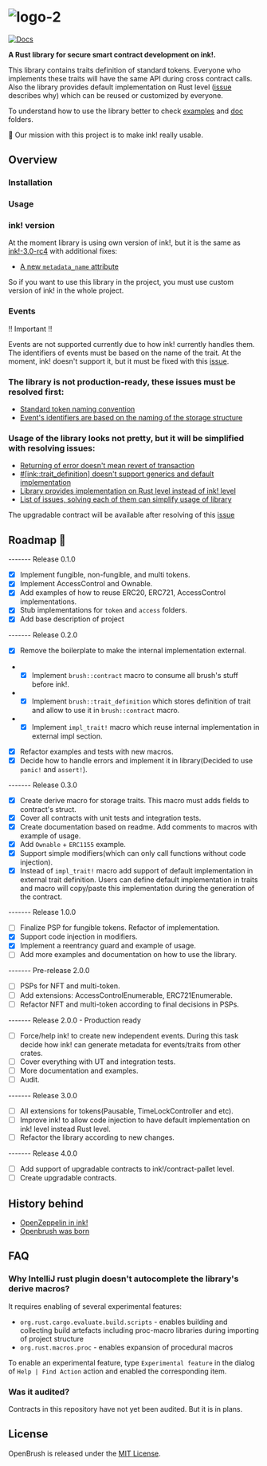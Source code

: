 # ![logo-2](https://user-images.githubusercontent.com/18346821/127667990-a85453d6-8ded-470e-80c7-e2b6153a5eaf.png)


[![Docs](https://img.shields.io/badge/docs-%F0%9F%93%84-blue)](doc)

**A Rust library for secure smart contract development on ink!.**

This library contains traits definition of standard tokens. Everyone who implements these traits will have the same API
during cross contract calls. Also the library provides default implementation on Rust level
([issue](https://github.com/Supercolony-net/openbrush-contracts/issues/5) describes why)
which can be reused or customized by everyone.

To understand how to use the library better to check [examples](examples) and [doc](doc) folders.

🚀 Our mission with this project is to make ink! really usable.

## Overview

### Installation

### Usage

### ink! version

At the moment library is using own version of ink!, but it is the same
as [ink!-3.0-rc4](https://github.com/paritytech/ink/releases/tag/v3.0.0-rc4)
with additional fixes:

- [A new `metadata_name` attribute](https://github.com/paritytech/ink/pull/859)

So if you want to use this library in the project, you must use custom version of ink! in the whole project.

### Events

‼️ Important ‼️

Events are not supported currently due to how ink! currently handles them.  
The identifiers of events must be based on the name of the trait. At the moment, ink! doesn't support it, but it must be
fixed with this [issue](https://github.com/paritytech/ink/issues/809).

### The library is not production-ready, these issues must be resolved first:

* [Standard token naming convention](https://github.com/Supercolony-net/openbrush-contracts/issues/1)
* [Event's identifiers are based on the naming of the storage structure](https://github.com/Supercolony-net/openbrush-contracts/issues/2)

### Usage of the library looks not pretty, but it will be simplified with resolving issues:

* [Returning of error doesn't mean revert of transaction](https://github.com/Supercolony-net/openbrush-contracts/issues/3)
* [#[ink::trait_definition] doesn't support generics and default implementation](https://github.com/Supercolony-net/openbrush-contracts/issues/4)
* [Library provides implementation on Rust level instead of ink! level](https://github.com/Supercolony-net/openbrush-contracts/issues/5)
* [List of issues, solving each of them can simplify usage of library](https://github.com/Supercolony-net/openbrush-contracts/issues/8)

The upgradable contract will be available after resolving of
this [issue](https://github.com/Supercolony-net/openbrush-contracts/issues/7)

## Roadmap 🚗

------- Release 0.1.0

- [x] Implement fungible, non-fungible, and multi tokens.
- [x] Implement AccessControl and Ownable.
- [x] Add examples of how to reuse ERC20, ERC721, AccessControl implementations.
- [x] Stub implementations for `token` and `access` folders.
- [x] Add base description of project

------- Release 0.2.0

- [x] Remove the boilerplate to make the internal implementation external.
-
    - [x] Implement `brush::contract` macro to consume all brush's stuff before ink!.
-
    - [x] Implement `brush::trait_definition` which stores definition of trait and allow to use it in `brush::contract`
      macro.
-
    - [x] Implement `impl_trait!` macro which reuse internal implementation in external impl section.
- [x] Refactor examples and tests with new macros.
- [x] Decide how to handle errors and implement it in library(Decided to use `panic!` and `assert!`).

------- Release 0.3.0

- [x] Create derive macro for storage traits. This macro must adds fields to contract's struct.
- [x] Cover all contracts with unit tests and integration tests.
- [x] Create documentation based on readme. Add comments to macros with example of usage.
- [x] Add `Ownable` + `ERC1155` example.
- [x] Support simple modifiers(which can only call functions without code injection).
- [x] Instead of `impl_trait!` macro add support of default implementation in external trait definition. Users can
  define default implementation in traits and macro will copy/paste this implementation during the generation of the
  contract.

------- Release 1.0.0

- [ ] Finalize PSP for fungible tokens. Refactor of implementation.
- [x] Support code injection in modifiers.
- [x] Implement a reentrancy guard and example of usage.
- [ ] Add more examples and documentation on how to use the library.

------- Pre-release 2.0.0

- [ ] PSPs for NFT and multi-token.
- [ ] Add extensions: AccessControlEnumerable, ERC721Enumerable.
- [ ] Refactor NFT and multi-token according to final decisions in PSPs.

------- Release 2.0.0 - Production ready

- [ ] Force/help ink! to create new independent events. During this task decide how ink! can generate metadata for
  events/traits from other crates.
- [ ] Cover everything with UT and integration tests.
- [ ] More documentation and examples.
- [ ] Audit.

------- Release 3.0.0

- [ ] All extensions for tokens(Pausable, TimeLockController and etc).
- [ ] Improve ink! to allow code injection to have default implementation on ink! level instead Rust level.
- [ ] Refactor the library according to new changes.

------- Release 4.0.0

- [ ] Add support of upgradable contracts to ink!/contract-pallet level.
- [ ] Create upgradable contracts.

## History behind

- [OpenZeppelin in ink!](https://medium.com/supercolony/ink-has-most-of-the-features-required-for-usage-however-the-usability-of-ink-is-low-95f4bc974e22)
- [Openbrush was born](https://supercolony.medium.com/openbrush-an-early-alpha-of-our-openzeppelin-library-for-ink-a0c3f4f9432)

## FAQ

### Why IntelliJ rust plugin doesn't autocomplete the library's derive macros?

It requires enabling of several experimental features:

* `org.rust.cargo.evaluate.build.scripts` - enables building and collecting build artefacts including proc-macro
  libraries during importing of project structure
* `org.rust.macros.proc` - enables expansion of procedural macros

To enable an experimental feature, type `Experimental feature` in the dialog of `Help | Find Action` action and enabled
the corresponding item.

### Was it audited?

Contracts in this repository have not yet been audited. But it is in plans.

## License

OpenBrush is released under the [MIT License](LICENSE).

